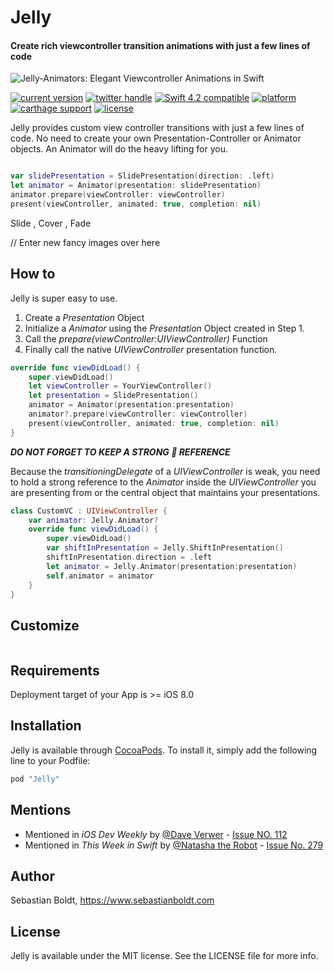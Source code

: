
# Jelly
#### Create rich viewcontroller transition animations with just a few lines of code

![Jelly-Animators: Elegant Viewcontroller Animations in Swift](https://github.com/SebastianBoldt/Jelly/blob/feature/2.0.0/Github/Jellyfish.png?raw=true)

<a href="https://cocoapods.org/pods/Jelly"><img src="https://img.shields.io/badge/version-2.0.0-green.svg?longCache=true&style=flat-square" alt="current version" /></a>
<a href="http://twitter.com/sebastianboldt"><img src="https://img.shields.io/badge/twitter-@sebastianboldt-blue.svg?longCache=true&style=flat-square" alt="twitter handle" /></a>
<a href="https://developer.apple.com/swift"><img src="https://img.shields.io/badge/swift4.2-compatible-orange.svg?longCache=true&style=flat-square" alt="Swift 4.2 compatible" /></a>
<a href="https://www.apple.com/de/ios/ios-12/"><img src="https://img.shields.io/badge/platform-iOS-lightgray.svg?longCache=true&style=flat-square" alt="platform" /></a>
<a href="https://github.com/Carthage/Carthage"><img src="https://img.shields.io/badge/carthage-compatible-green.svg?longCache=true&style=flat-square" alt="carthage support" /></a>
<a href="https://en.wikipedia.org/wiki/MIT_License"><img src="https://img.shields.io/badge/license-MIT-lightgray.svg?longCache=true&style=flat-square" alt="license" /></a>

Jelly provides custom view controller transitions with just a few lines of code.
No need to create your own Presentation-Controller or Animator objects.
An Animator will do the heavy lifting for you.

```swift

var slidePresentation = SlidePresentation(direction: .left)
let animator = Animator(presentation: slidePresentation)
animator.prepare(viewController: viewController)
present(viewController, animated: true, completion: nil)
```
Slide , Cover , Fade

// Enter new fancy images over here

## How to

Jelly is super easy to use.

1. Create a *Presentation* Object 
2. Initialize a *Animator* using the *Presentation* Object created in Step 1.
3. Call the *prepare(viewController:UIViewController)* Function
4. Finally call the native *UIViewController* presentation function.

```swift
override func viewDidLoad() {
    super.viewDidLoad()
    let viewController = YourViewController()
    let presentation = SlidePresentation()
    animator = Animator(presentation:presentation)
    animator?.prepare(viewController: viewController)
    present(viewController, animated: true, completion: nil)
}
```

***DO NOT FORGET TO KEEP A STRONG 💪 REFERENCE***

Because the *transitioningDelegate* of a *UIViewController* is weak, you need to
hold a strong reference to the *Animator* inside the *UIViewController* you are presenting from or the central object that maintains your presentations.

```swift
class CustomVC : UIViewController {
    var animator: Jelly.Animator?
    override func viewDidLoad() {
        super.viewDidLoad()
        var shiftInPresentation = Jelly.ShiftInPresentation()
        shiftInPresentation.direction = .left
        let animator = Jelly.Animator(presentation:presentation)
        self.animator = animator
    }
}
```

## Customize


```swift

```


## Requirements

Deployment target of your App is >= iOS 8.0

## Installation

Jelly is available through [CocoaPods](http://cocoapods.org). To install
it, simply add the following line to your Podfile:

```ruby
pod "Jelly"
```
## Mentions

* Mentioned in <i>iOS Dev Weekly</i> by <a href="https://twitter.com/daveverwer">@Dave Verwer</a> - <a href="http://iosdevweekly.com/issues/279"> Issue NO. 112 </a>
* Mentioned in <i>This Week in Swift</i> by <a href="https://twitter.com/NatashaTheRobot">@Natasha the Robot</a> - <a href="https://swiftnews.curated.co/issues/112#start"> Issue No. 279 </a>

## Author

Sebastian Boldt, https://www.sebastianboldt.com

## License

Jelly is available under the MIT license. See the LICENSE file for more info.
